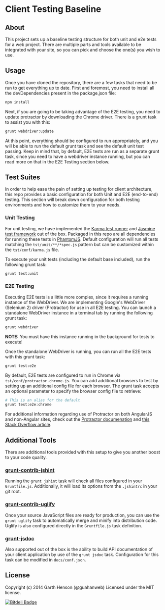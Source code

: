 Client Testing Baseline
=======================

## About

This project sets up a baseline testing structure for both unit and e2e tests for a web project.
There are multiple parts and tools available to be integrated with your site, so you can pick
and choose the one(s) you wish to use.

## Usage

Once you have cloned the repository, there are a few tasks that need to be run to get everything
up to date. First and foremost, you need to install all the devDependencies present in the
package.json file:

```sh
npm install
```

Next, if you are going to be taking advantage of the E2E testing, you need to update protractor
by downloading the Chrome driver. There is a grunt task to assist you with this:

```sh
grunt webdriver:update
```

At this point, everything should be configured to run appropriately, and you will be able to run
the default grunt task and see the default unit test passing. Keep in mind that, by default,
E2E tests are run as a separate grunt task, since you need to have a webdriver instance running,
but you can read more on that in the E2E Testing section below.

## Test Suites

In order to help ease the pain of setting up testing for client architecture, this repo provides
a basic configuration for both Unit and E2E (end-to-end) testing. This section will break down
configuration for both testing environments and how to customize them to your needs.

### Unit Testing

For unit testing, we have implemented the [Karma test runner](http://karma-runner.github.io/0.12/index.html)
and [Jasmine test framework](http://jasmine.github.io/) out of the box. Packaged in this repo
are all dependencies for running these tests in [PhantomJS](https://github.com/karma-runner/karma-phantomjs-launcher).
Default configuration will run all tests matching the `tst/unit/**/*spec.js` pattern but can be
customized within the `tst/conf/karma.js` file.

To execute your unit tests (including the default base included), run the following grunt task:

```sh
grunt test:unit
```

### E2E Testing

Executing E2E tests is a little more complex, since it requires a running instance of the WebDriver.
We are implementing Google's WebDriver (Selenium 2) driver (Protractor) for use in all E2E testing.
You can launch a standalone WebDriver instance in a terminal tab by running the following grunt task:

```sh
grunt webdriver
```

**NOTE:** You must have this instance running in the background for tests to execute!

Once the standalone WebDriver is running, you can run all the E2E tests with this grunt task:

```sh
grunt test:e2e
```

By default, E2E tests are configured to run in Chrome via `tst/conf/protractor.chrome.js`. You can add
additional browsers to test by setting up an additional config file for each browser. The grunt task
accepts an optional parameter to specify the browser config file to retrieve:

```sh
# This is an alias for the default
grunt test:e2e:chrome
```

For additional information regarding use of Protractor on both AngularJS and non-Angular sites, check
out the [Protractor documenation](https://github.com/angular/protractor) and
[this Stack Overflow article](http://stackoverflow.com/questions/22239207/use-protractor-to-test-login-on-non-angularjs-page).

## Additional Tools

There are additional tools provided with this setup to give you another boost to your code quality.

### [grunt-contrib-jshint](https://github.com/gruntjs/grunt-contrib-jshint)

Running the `grunt jshint` task will check all files configured in your `Gruntfile.js`. Additionally, it
will load its options from the `.jshintrc` in your git root.

### [grunt-contrib-uglify](https://github.com/gruntjs/grunt-contrib-uglify)

Once your source JavaScript files are ready for production, you can use the `grunt uglify` task to
automatically merge and minify into distribution code. Uglify is also configured directly in the
`Gruntfile.js` task definition.

### [grunt-jsdoc](https://github.com/krampstudio/grunt-jsdoc)

Also supported out of the box is the ability to build API documentation of your client application
by use of the `grunt jsdoc` task. Configuration for this task can be modified in `docs/conf.json`.

## License

Copyright (c) 2014 Garth Henson (@guahanweb)
Licensed under the MIT license.

[![Bitdeli Badge](https://d2weczhvl823v0.cloudfront.net/guahanweb/client-testing-baseline/trend.png)](https://bitdeli.com/free "Bitdeli Badge")